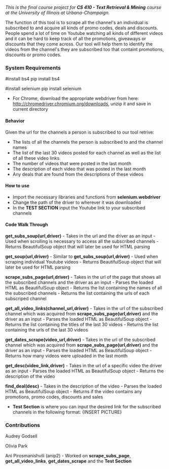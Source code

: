 *This is the final course project for **CS 410 - Text Retrieval & Mining** course at the University of Illinois at Urbana-Champaign.*

The function of this tool is to scrape all the channel's an individual is subscribed to and acquire all kinds of promo codes, deals and discounts. People spend a lot of time on Youtube watching all kinds of different videos and it can be hard to keep track of all the promotions, giveaways or discounts that they come across. Our tool will help them to identify the videos from the channel's they are subscribed too that containt promotions, discounts or promo codes. 

### System Requirements 
  #install bs4
  pip install bs4
  
  #install selenium
  pip install selenium
  
  - For Chrome, download the appropriate webdriver from here: http://chromedriver.chromium.org/downloads, unzip it and save in current directory
  
 
 #### Behavior
 Given the url for the channels a person is subscribed to our tool retrive:
  - The lists of all the channels the person is subscribed to and the channel names
  - The list of the last 30 videos posted for each channel as well as the list of all these video links
  - The number of videos that were posted in the last month
  - The description of each video that was posted in the last month
  - Any deals that are found from the descriptions of these videos
 
 #### How to use
  - Import the necessary libraries and functions from **selenium.webdriver**
  - Change the path of the driver to wherever it was downloaded
  - In the **TEST SECTION** input the Youtube link to your subscribed channels
  
  #### Code Walk Through
  **get_subs_soup(url,driver)**
    - Takes in the url and the driver as an input
    - Used when scrolling is necessary to access all the subscribed channels
    - Returns BeautifulSoup object that will later be used for HTML parsing
    
  **get_soup(url,driver)**
    - Similar to **get_subs_soup(url,driver)**
    - Used when scraping individual Youtube videos
    - Returns BeautifulSoup object that will later be used for HTML parsing
    
  **scrape_subs_page(url,driver)**
    - Takes in the url of the page that shows all the subscribed channels and the driver as an input
    - Parses the loaded HTML as BeautifulSoup object
    - Returns the list containing the names of all the subscribed channels
    - Returns the list containing the urls of each subscriped channel
    
  **get_all_video_links(channel_url,driver)**
    - Takes in the url of the subscribed channel which was acquired from **scrape_subs_page(url,driver)** and the driver as an input
    - Parses the loaded HTML as BeautifulSoup object
    - Returns the list containing the titles of the last 30 videos
    - Returns the list containing the urls of the last 30 videos
    
  **get_dates_scrape(video_url,driver)**
    - Takes in the url of the subscribed channel which was acquired from **scrape_subs_page(url,driver)** and the driver as an input
    - Parses the loaded HTML as BeautifulSoup object
    - Returns how many videos were uploaded in the last month
  
  **get_desc(video_link,driver)**
    - Takes in the url of a specific video the driver as an input
    - Parses the loaded HTML as BeautifulSoup object
    - Returns the description of the video
    
  **find_deal(desc)**
    - Takes in the description of the video
    - Parses the loaded HTML as BeautifulSoup object
    - Returns if the video contains any promotions, promo codes, discounts and sales
  
  - **Test Section** is where you can input the desired link for the subscribed channels in the following format:
  {INSERT PICTURE}

  ### Contributions
  Audrey Godsell
  
  Olivia Park
  
  Ani Pirosmanishvili (anip2)
    - Worked on **scrape_subs_page**, **get_all_video_links**, **get_dates_scrape** and the **Test Section**
